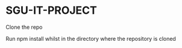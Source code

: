﻿# SGU-IT-PROJECT

Clone the repo

Run npm install whilst in the directory where the repository is cloned
